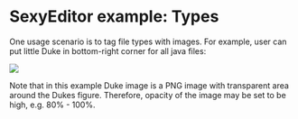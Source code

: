 # SexyEditor example: Types

One usage scenario is to tag file types with images. For example, user can put little Duke in bottom-right corner for all java files:

![](duke.jpg)

Note that in this example Duke image is a PNG image with transparent area around the Dukes figure. Therefore, opacity of the image may be set to be high, e.g. 80% - 100%.